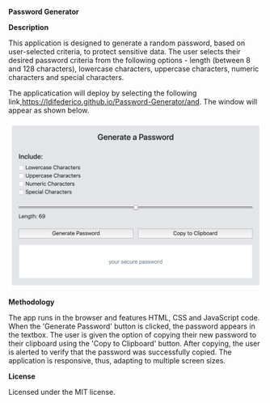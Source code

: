 **Password Generator**

**Description**

This application is designed to generate a random password, based on user-selected criteria, to protect sensitive data. The user selects their desired password criteria from the following options - length (between 8 and 128 characters), lowercase characters, uppercase characters, numeric characters and special characters. 

The applicatication will deploy by selecting the following link,https://ldifederico.github.io/Password-Generator/and. The window will appear as shown below.

![Image of Screen Shot](https://raw.githubusercontent.com/ldifederico/Password-Generator/master/Screen%20Shot.png)

**Methodology**

The app runs in the browser and features HTML, CSS and JavaScript code. When the 'Generate Password' button is clicked, the password appears in the textbox. The user is given the option of copying their new password to their clipboard using the 'Copy to Clipboard' button. After copying, the user is alerted to verify that the password was successfully copied. The application is responsive, thus, adapting to multiple screen sizes.

**License**

Licensed under the MIT license.

